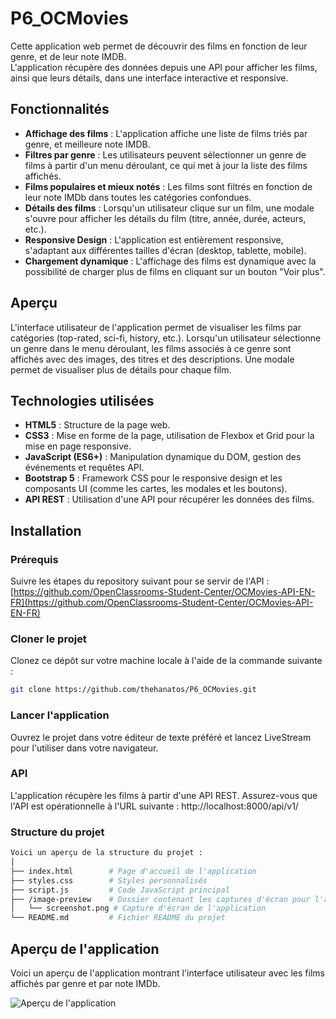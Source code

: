 # P6_OCMovies

Cette application web permet de découvrir des films en fonction de leur genre, et de leur note IMDB.  
L'application récupère des données depuis une API pour afficher les films, ainsi que leurs détails, dans une interface interactive et responsive.

## Fonctionnalités

- **Affichage des films** : L'application affiche une liste de films triés par genre, et meilleure note IMDB.
- **Filtres par genre** : Les utilisateurs peuvent sélectionner un genre de films à partir d'un menu déroulant, ce qui met à jour la liste des films affichés.
- **Films populaires et mieux notés** : Les films sont filtrés en fonction de leur note IMDb dans toutes les catégories confondues.
- **Détails des films** : Lorsqu'un utilisateur clique sur un film, une modale s'ouvre pour afficher les détails du film (titre, année, durée, acteurs, etc.).
- **Responsive Design** : L'application est entièrement responsive, s'adaptant aux différentes tailles d'écran (desktop, tablette, mobile).
- **Chargement dynamique** : L'affichage des films est dynamique avec la possibilité de charger plus de films en cliquant sur un bouton "Voir plus".

## Aperçu

L'interface utilisateur de l'application permet de visualiser les films par catégories (top-rated, sci-fi, history, etc.). Lorsqu'un utilisateur sélectionne un genre dans le menu déroulant, les films associés à ce genre sont affichés avec des images, des titres et des descriptions. Une modale permet de visualiser plus de détails pour chaque film.

## Technologies utilisées

- **HTML5** : Structure de la page web.
- **CSS3** : Mise en forme de la page, utilisation de Flexbox et Grid pour la mise en page responsive.
- **JavaScript (ES6+)** : Manipulation dynamique du DOM, gestion des événements et requêtes API.
- **Bootstrap 5** : Framework CSS pour le responsive design et les composants UI (comme les cartes, les modales et les boutons).
- **API REST** : Utilisation d'une API pour récupérer les données des films.

## Installation

### Prérequis

Suivre les étapes du repository suivant pour se servir de l'API :  
[https://github.com/OpenClassrooms-Student-Center/OCMovies-API-EN-FR](https://github.com/OpenClassrooms-Student-Center/OCMovies-API-EN-FR)

### Cloner le projet

Clonez ce dépôt sur votre machine locale à l'aide de la commande suivante :

```bash
git clone https://github.com/thehanatos/P6_OCMovies.git
```

### Lancer l'application
Ouvrez le projet dans votre éditeur de texte préféré et lancez LiveStream pour l'utiliser dans votre navigateur.

### API
L'application récupère les films à partir d'une API REST. Assurez-vous que l'API est opérationnelle à l'URL suivante :
http://localhost:8000/api/v1/

### Structure du projet
```bash
Voici un aperçu de la structure du projet :  
│  
├── index.html        # Page d'accueil de l'application  
├── styles.css        # Styles personnalisés  
├── script.js         # Code JavaScript principal
├── /image-preview    # Dossier contenant les captures d'écran pour l'aperçu  
│   └── screenshot.png # Capture d'écran de l'application  
└── README.md         # Fichier README du projet
```

## Aperçu de l'application

Voici un aperçu de l'application montrant l'interface utilisateur avec les films affichés par genre et par note IMDb.

![Aperçu de l'application](./image-preview/screenshot.png)

